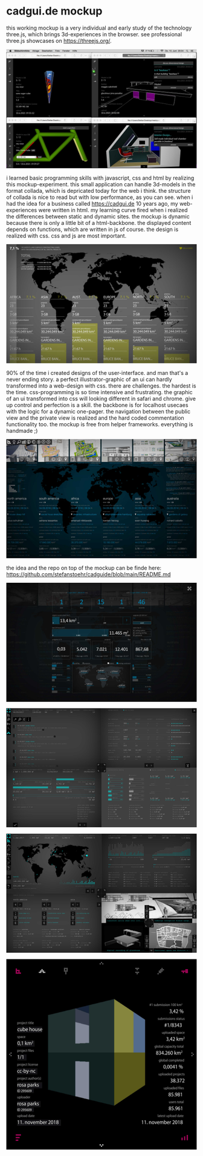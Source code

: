 # cadgui.de mockup

this working mockup is a very individual and early study of the technology three.js, which brings 3d-experiences in the browser. see professional three.js showcases on https://threejs.org/.

![screenshot](https://raw.githubusercontent.com/stefanstoehr/cadguide/main/img/18.png)

i learned basic programming skills with javascript, css and html by realizing this mockup-experiment. this small application can handle 3d-models in the format collada, which is depricated today for the web i think. the structure of collada is nice to read but with low performance, as you can see. when i had the idea for a business called https://cadgui.de 10 years ago, my web-experiences were written in html. my learning curve fired when i realized the differences between static and dynamic sites. the mockup is dynamic because there is only a little bit of a html-backbone. the displayed content depends on functions, which are written in js of course. the design is realized with css. css and js are most important.

![early ui](https://raw.githubusercontent.com/stefanstoehr/mockup/main/img-readme/1.jpg)

90% of the time i created designs of the user-interface. and man that's a never ending story. a perfect illustrator-graphic of an ui can hardly transformed into a web-design with css. there are challenges. the hardest is the time. css-programming is so time intensive and frustrating. the graphic of an ui transformed into css will looking different in safari and chrome. give up control and perfection is a skill. the backbone is for localhost usecaes with the logic for a dynamic one-pager. the navigation between the public view and the private view is realized and the hard coded commentation functionality too. the mockup is free from helper frameworks. everything is handmade ;)

![more ui](https://raw.githubusercontent.com/stefanstoehr/mockup/main/img-readme/2.jpg)

the idea and the repo on top of the mockup can be finde here: https://github.com/stefanstoehr/cadguide/blob/main/README.md

![and more ui](https://raw.githubusercontent.com/stefanstoehr/mockup/main/img-readme/5.jpg)

![never ending ui](https://raw.githubusercontent.com/stefanstoehr/mockup/main/img-readme/6.jpg)

![last ui](https://raw.githubusercontent.com/stefanstoehr/mockup/main/img-readme/7.jpg)

![the very last ui](https://raw.githubusercontent.com/stefanstoehr/mockup/main/img-readme/8.jpg)
